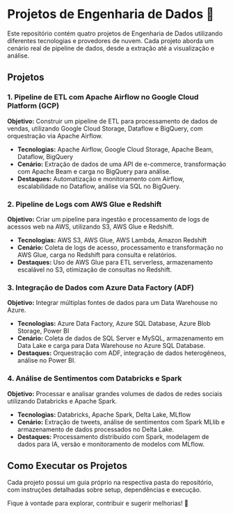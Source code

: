 # Projetos de Engenharia de Dados 🚀

Este repositório contém quatro projetos de Engenharia de Dados utilizando diferentes tecnologias e provedores de nuvem. Cada projeto aborda um cenário real de pipeline de dados, desde a extração até a visualização e análise.

## Projetos

### 1. Pipeline de ETL com Apache Airflow no Google Cloud Platform (GCP)

**Objetivo:** Construir um pipeline de ETL para processamento de dados de vendas, utilizando Google Cloud Storage, Dataflow e BigQuery, com orquestração via Apache Airflow.

- **Tecnologias:** Apache Airflow, Google Cloud Storage, Apache Beam, Dataflow, BigQuery
- **Cenário:** Extração de dados de uma API de e-commerce, transformação com Apache Beam e carga no BigQuery para análise.
- **Destaques:** Automatização e monitoramento com Airflow, escalabilidade no Dataflow, análise via SQL no BigQuery.

### 2. Pipeline de Logs com AWS Glue e Redshift

**Objetivo:** Criar um pipeline para ingestão e processamento de logs de acessos web na AWS, utilizando S3, AWS Glue e Redshift.

- **Tecnologias:** AWS S3, AWS Glue, AWS Lambda, Amazon Redshift
- **Cenário:** Coleta de logs de acesso, processamento e transformação no AWS Glue, carga no Redshift para consulta e relatórios.
- **Destaques:** Uso de AWS Glue para ETL serverless, armazenamento escalável no S3, otimização de consultas no Redshift.

### 3. Integração de Dados com Azure Data Factory (ADF)

**Objetivo:** Integrar múltiplas fontes de dados para um Data Warehouse no Azure.

- **Tecnologias:** Azure Data Factory, Azure SQL Database, Azure Blob Storage, Power BI
- **Cenário:** Coleta de dados de SQL Server e MySQL, armazenamento em Data Lake e carga para Data Warehouse no Azure SQL Database.
- **Destaques:** Orquestração com ADF, integração de dados heterogêneos, análise no Power BI.

### 4. Análise de Sentimentos com Databricks e Spark

**Objetivo:** Processar e analisar grandes volumes de dados de redes sociais utilizando Databricks e Apache Spark.

- **Tecnologias:** Databricks, Apache Spark, Delta Lake, MLflow
- **Cenário:** Extração de tweets, análise de sentimentos com Spark MLlib e armazenamento de dados processados no Delta Lake.
- **Destaques:** Processamento distribuído com Spark, modelagem de dados para IA, versão e monitoramento de modelos com MLflow.

## Como Executar os Projetos

Cada projeto possui um guia próprio na respectiva pasta do repositório, com instruções detalhadas sobre setup, dependências e execução.

Fique à vontade para explorar, contribuir e sugerir melhorias! 🚀

